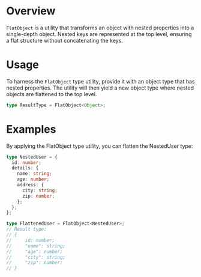 # Overview

`FlatObject` is a utility that transforms an object with nested properties into a single-depth object. Nested keys are represented at the top level, ensuring a flat structure without concatenating the keys.

# Usage

To harness the `FlatObject` type utility, provide it with an object type that has nested properties. The utility will then yield a new object type where nested objects are flattened to the top level.

```typescript
type ResultType = FlatObject<Object>;
```

# Examples

By applying the FlatObject type utility, you can flatten the NestedUser type:

```typescript
type NestedUser = {
  id: number;
  details: {
    name: string;
    age: number;
    address: {
      city: string;
      zip: number;
    };
  };
};

type FlattenedUser = FlatObject<NestedUser>;
// Result type:
// {
//     id: number;
//     "name": string;
//     "age": number;
//     "city": string;
//     "zip": number;
// }
```
